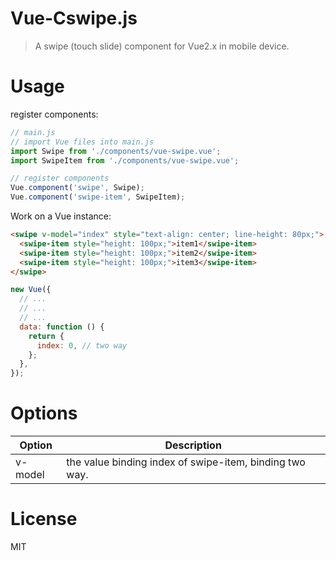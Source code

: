 # Vue-Cswipe.js

> A swipe (touch slide) component for Vue2.x in mobile device.

# Usage

register components:

```js
// main.js
// import Vue files into main.js
import Swipe from './components/vue-swipe.vue';
import SwipeItem from './components/vue-swipe.vue';

// register components
Vue.component('swipe', Swipe);
Vue.component('swipe-item', SwipeItem);

```

Work on a Vue instance:

```html
<swipe v-model="index" style="text-align: center; line-height: 80px;">
  <swipe-item style="height: 100px;">item1</swipe-item>
  <swipe-item style="height: 100px;">item2</swipe-item>
  <swipe-item style="height: 100px;">item3</swipe-item>
</swipe>
```

```js
new Vue({
  // ...
  // ...
  // ...
  data: function () {
    return {
      index: 0, // two way
    };
  },
});
```


# Options

| Option |  Description |
| ------ |    -------   |
| v-model| the value binding index of swipe-item, binding two way. |

# License

MIT
